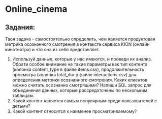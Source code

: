 # Online_cinema

## Задания:

Твоя задача - самостоятельно определить, чем является продуктовая метрика осознанного
смотрения в контексте сервиса KION (онлайн кинотеатра) и что она из себя представляет.

1. Используй данные, которые у нас имеются, и проведи их анализ. Обрати особое
внимание на такие параметры как тип контента (колонка content_type в файле
items.csv), продолжительность просмотра (колонка total_dur в файле
interactions.csv) для определения метрики осознанного смотрения.
Каких клиентов можно считать осознанно смотрящими?
Напиши SQL запрос для объединения данных, которые рассредоточены по нескольким
таблицам.
2. Какой контент является самым популярным среди пользователей с детьми?
3. Какой контент относится к наименее просматриваемому?
